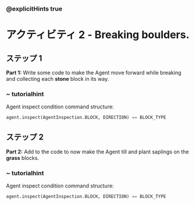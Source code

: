 ### @explicitHints true

# アクティビティ 2 - Breaking boulders.


## ステップ 1
**Part 1:** Write some code to make the Agent move forward while breaking and collecting each **stone** block in its way.
### ~ tutorialhint
Agent inspect condition command structure:  
```python
agent.inspect(AgentInspection.BLOCK, DIRECTION) == BLOCK_TYPE
```

## ステップ 2 
**Part 2:** Add to the code to now make the Agent till and plant saplings on the **grass** blocks.  
### ~ tutorialhint
Agent inspect condition command structure:  
```python
agent.inspect(AgentInspection.BLOCK, DIRECTION) == BLOCK_TYPE
```

```template        
```
